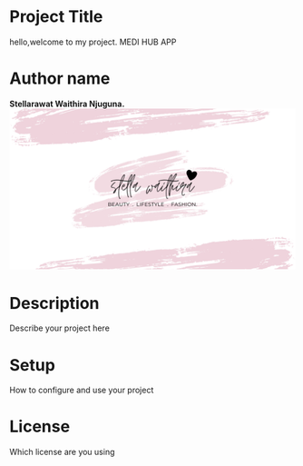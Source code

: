 # Project Title
hello,welcome to my project. 
MEDI HUB APP
# Author name
**Stellarawat Waithira Njuguna.**
![image](<images/Pink White Black Watercolor Paint Brush Handwriting Feminine  Beauty Youtube Channel Art.png>)
# Description
Describe your project here
# Setup
How to configure and use your project
# License
Which license are you using